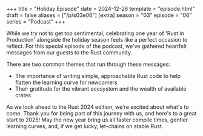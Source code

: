 +++
title = "Holiday Episode"
date = 2024-12-26
template = "episode.html"
draft = false
aliases = ["/p/s03e06"]
[extra]
season = "03"
episode = "06"
series = "Podcast"
+++

<div><script id="letscast-player-ec214dbb" src="https://letscast.fm/podcasts/rust-in-production-82281512/episodes/holiday-special/player.js?size=s"></script></div>

While we try not to get too sentimental, celebrating one year of 'Rust in Production' alongside the holiday season feels like a perfect occasion to reflect. For this special episode of the podcast, we've gathered heartfelt messages from our guests to the Rust community.

There are two common themes that run through these messages:
* The importance of writing simple, approachable Rust code to help flatten the learning curve for newcomers
* Their gratitude for the vibrant ecosystem and the wealth of available crates

As we look ahead to the Rust 2024 edition, we're excited about what's to come. Thank you for being part of this journey with us, and here's to a great start to 2025! May the new year bring us all faster compile times, gentler learning curves, and, if we get lucky, let-chains on stable Rust.
